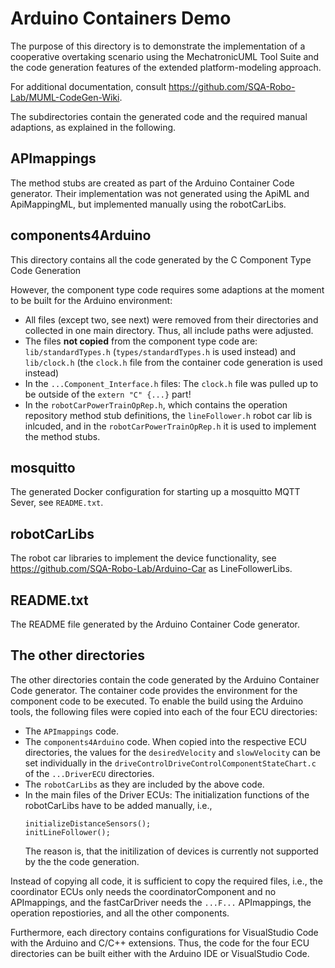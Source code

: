 # Arduino Containers Demo

The purpose of this directory is to demonstrate the implementation of a cooperative overtaking scenario using the MechatronicUML Tool Suite and the code generation features of the extended platform-modeling approach.

For additional documentation, consult https://github.com/SQA-Robo-Lab/MUML-CodeGen-Wiki. 

The subdirectories contain the generated code and the required manual adaptions, as explained in the following.

## APImappings

The method stubs are created as part of the Arduino Container Code generator. Their implementation was not generated using the ApiML and ApiMappingML, but implemented manually using the robotCarLibs.

## components4Arduino

This directory contains all the code generated by the C Component Type Code Generation

However, the component type code requires some adaptions at the moment to be built for the Arduino environment:
* All files (except two, see next) were removed from their directories and collected in one main directory. Thus, all include paths were adjusted.
* The files **not copied** from the component type code are: ```lib/standardTypes.h``` (```types/standardTypes.h``` is used instead) and ```lib/clock.h``` (the ```clock.h``` file from the container code generation is used instead)
* In the ```...Component_Interface.h``` files: The ```clock.h``` file was pulled up to be outside of the ```extern "C" {...}``` part!
* In the ```robotCarPowerTrainOpRep.h```, which contains the operation repository method stub definitions, the ```lineFollower.h``` robot car lib is inlcuded, and in the ```robotCarPowerTrainOpRep.h``` it is used to implement the method stubs.

## mosquitto

The generated Docker configuration for starting up a mosquitto MQTT Sever, see ```README.txt```.

## robotCarLibs

The robot car libraries to implement the device functionality, see https://github.com/SQA-Robo-Lab/Arduino-Car as LineFollowerLibs.

## README.txt

The README file generated by the Arduino Container Code generator.

## The other directories

The other directories contain the code generated by the Arduino Container Code generator. The container code provides the environment for the component code to be executed. To enable the build using the Arduino tools, the following files were copied into each of the four ECU directories:
* The ```APImappings``` code.
* The ```components4Arduino``` code. When copied into the respective ECU directories, the values for the ```desiredVelocity``` and ```slowVelocity``` can be set individually in the ```driveControlDriveControlComponentStateChart.c``` of the ```...DriverECU``` directories.
* The ```robotCarLibs``` as they are included by the above code.
* In the main files of the Driver ECUs: The initialization functions of the robotCarLibs have to be added manually, i.e., 
    ```
    initializeDistanceSensors();
    initLineFollower();
    ```
    The reason is, that the initilization of devices is currently not supported by the the code generation.

Instead of copying all code, it is sufficient to copy the required files, i.e., the coordinator ECUs only needs the coordinatorComponent and no APImappings, and the fastCarDriver needs the ```...F...``` APImappings, the operation repostiories, and all the other components.

Furthermore, each directory contains configurations for VisualStudio Code with the Arduino and C/C++ extensions. Thus, the code for the four ECU directories can be built either with the Arduino IDE or VisualStudio Code.
